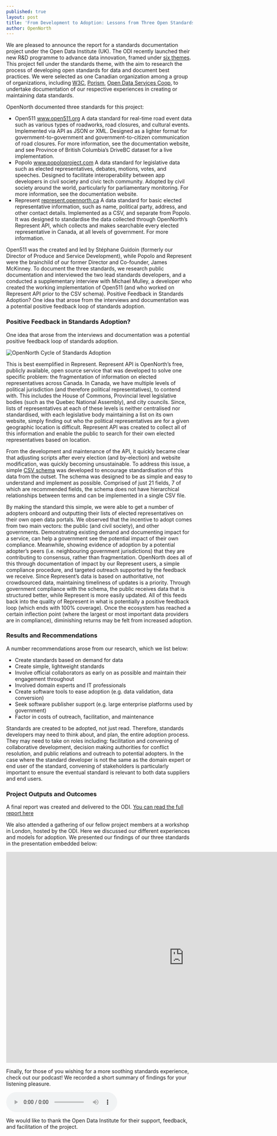 ```yaml
---
published: true
layout: post
title: 'From Development to Adoption: Lessons from Three Open Standards'
author: OpenNorth
---
```

We are pleased to announce the report for a standards documentation project under the Open Data Institute (UK). The ODI recently launched their new R&D programme to advance data innovation, framed under [six themes](https://theodi.org/news/odi-secures-6m-to-advance-data-innovation). This project fell under the standards theme, with the aim to research the process of developing open standards for data and document best practices. We were selected as one Canadian organization among a group of organizations, including [W3C](https://www.w3.org/), [Porism](https://porism.com/), [Open Data Services Coop](http://opendataservices.coop/), to undertake documentation of our respective experiences in creating or maintaining data standards.

OpenNorth documented three standards for this project: 
- Open511 www.open511.org
A data standard for real-time road event data such as various types of roadworks, road closures, and cultural events. Implemented via API as JSON or XML. Designed as a lighter format for government-to-government and government-to-citizen communication of road closures. For more information, see the documentation website, and see Province of British Columbia’s DriveBC dataset for a live implementation.
- Popolo www.popoloproject.com
A data standard for legislative data such as elected representatives, debates, motions, votes, and speeches. Designed to facilitate interoperability between app developers in civil society and civic tech community. Adopted by civil society around the world, particularly for parliamentary monitoring. For more information, see the documentation website. 
- Represent [represent.opennorth.ca](represent.opennorth.ca)
A data standard for basic elected representative information, such as name, political party, address, and other contact details. Implemented as a CSV, and separate from Popolo. It was designed to standardise the data collected through OpenNorth’s Represent API, which collects and makes searchable every elected representative in Canada, at all levels of government. For more information.


Open511 was the created and led by Stéphane Guidoin (formerly our Director of Produce and Service Development), while Popolo and Represent were the brainchild of our former Director and Co-founder, James McKinney. To document the three standards, we research public documentation and interviewed the two lead standards developers, and a conducted a supplementary interview with Michael Mulley, a developer who created the working implementation of Open511 (and who worked on Represent API prior to the CSV schema).
Positive Feedback in Standards Adoption?
One idea that arose from the interviews and documentation was a potential positive feedback loop of standards adoption.

### Positive Feedback in Standards Adoption?

One idea that arose from the interviews and documentation was a potential positive feedback loop of standards adoption.

![OpenNorth Cycle of Standards Adoption]({{site.baseurl}}/https://drive.google.com/file/d/1_wBqU8hWPdDjy0o0vaK9hLIvFcdzWVi6/view)

This is best exemplified in Represent. Represent API is OpenNorth’s free, publicly available, open source service that was developed to solve one specific problem: the fragmentation of information on elected representatives across Canada. In Canada, we have multiple levels of political jurisdiction (and therefore political representatives), to contend with. This includes the House of Commons, Provincial level legislative bodies (such as the Quebec National Assembly), and city councils. Since, lists of representatives at each of these levels is neither centralised nor standardised, with each legislative body maintaining a list on its own website, simply finding out who the political representatives are for a given geographic location is difficult. Represent API was created to collect all of this information and enable the public to search for their own elected representatives based on location.

From the development and maintenance of the API, it quickly became clear that adjusting scripts after every election (and by-election) and website modification, was quickly becoming unsustainable. To address this issue, a simple [CSV schema](https://represent.opennorth.ca/government/) was developed to encourage standardisation of this data from the outset. The schema was designed to be as simple and easy to understand and implement as possible. Comprised of just 21 fields, 7 of which are recommended fields, the schema does not have hierarchical relationships between terms and can be implemented in a single CSV file.

By making the standard this simple, we were able to get a number of adopters onboard and outputting their lists of elected representatives on their own open data portals. We observed that the incentive to adopt comes from two main vectors: the public (and civil society), and other governments. Demonstrating existing demand and documenting impact for a service, can help a government see the potential impact of their own compliance. Meanwhile, showing evidence of adoption by a potential adopter’s peers (i.e. neighbouring government jurisdictions) that they are contributing to consensus, rather than fragmentation. OpenNorth does all of this through documentation of impact by our Represent users, a simple compliance procedure, and targeted outreach supported by the feedback we receive. Since Represent’s data is based on authoritative, not crowdsourced data, maintaining timeliness of updates is a priority. Through government compliance with the schema, the public receives data that is structured better, while Represent is more easily updated. All of this feeds back into the quality of Represent in what is potentially a positive feedback loop (which ends with 100% coverage). Once the ecosystem has reached a certain inflection point (where the largest or most important data providers are in compliance), diminishing returns may be felt from increased adoption.

### Results and Recommendations

A number recommendations arose from our research, which we list below:

- Create standards based on demand for data
- Create simple, lightweight standards
- Involve official collaborators as early on as possible and maintain their engagement throughout
- Involved domain experts and IT professionals
- Create software tools to ease adoption (e.g. data validation, data conversion)
- Seek software publisher support (e.g. large enterprise platforms used by government)
- Factor in costs of outreach, facilitation, and maintenance


Standards are created to be adopted, not just read. Therefore, standards developers may need to think about, and plan, the entire adoption process. They may need to take on roles including: facilitation and convening of collaborative development, decision making authorities for conflict resolution, and public relations and outreach to potential adopters. In the case where the standard developer is not the same as the domain expert or end user of the standard, convening of stakeholders is particularly important to ensure the eventual standard is relevant to both data suppliers and end users.

### Project Outputs and Outcomes

A final report was created and delivered to the ODI. [You can read the full report here](https://drive.google.com/file/d/1MnuQKJ3N_V7y4ZCJi8uPfNJWY1iGuGYD/view)

We also attended a gathering of our fellow project members at a workshop in London, hosted by the ODI. Here we discussed our different experiences and models for adoption. We presented our findings of our three standards in the presentation embedded below:

<iframe src="https://docs.google.com/presentation/d/e/2PACX-1vRRzl6yELnSbsh1y2eABfkrxuXF5nEl-FkS-woWZ4wSUsnwobc7RTuEmUu-gn6ILE2OsuAu0V79q7kF/embed?start=false&loop=false&delayms=3000" frameborder="0" width="960" height="569" allowfullscreen="true" mozallowfullscreen="true" webkitallowfullscreen="true"></iframe>

Finally, for those of you wishing for a more soothing standards experience, check out our podcast! We recorded a short summary of findings for your listening pleasure.

<audio controls>
  <source src="https://drive.google.com/file/d/1l0Bw4pJ4TBhJf8TJ2qmJAQpGn8auFFk6" type="audio/mpeg">
  TEST
</audio>
  
We would like to thank the Open Data Institute for their support, feedback, and facilitation of the project.
